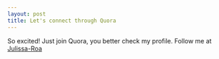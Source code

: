 ```yaml
---
layout: post
title: Let's connect through Quora
---
```


 So excited! Just join Quora, you better check my profile.
 Follow me at [Julissa-Roa](https://www.quora.com/Julissa-Roa)
